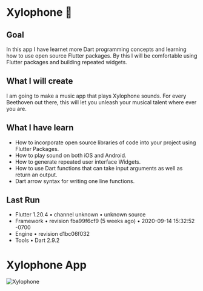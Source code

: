 # Xylophone 🎹

## Goal

In this app I have learnet more Dart programming concepts and learning how to use open source Flutter packages. 
By this I will be comfortable using Flutter packages and building repeated widgets.


## What I will create

I am going to make a music app that plays Xylophone sounds. For every Beethoven out there, this will let you unleash your musical talent where ever you are. 

## What I have learn

- How to incorporate open source libraries of code into your project using Flutter Packages.
- How to play sound on both iOS and Android.
- How to generate repeated user interface Widgets.
- How to use Dart functions that can take input arguments as well as return an output.
- Dart arrow syntax for writing one line functions.

## Last Run
 
  - Flutter 1.20.4 • channel unknown • unknown source
  - Framework • revision fba99f6cf9 (5 weeks ago) • 2020-09-14 15:32:52 -0700
  - Engine • revision d1bc06f032
  - Tools • Dart 2.9.2

# Xylophone App

![Xylophone](https://github.com/ParthMangi/Xylophone/blob/main/example.giff?raw=true)
